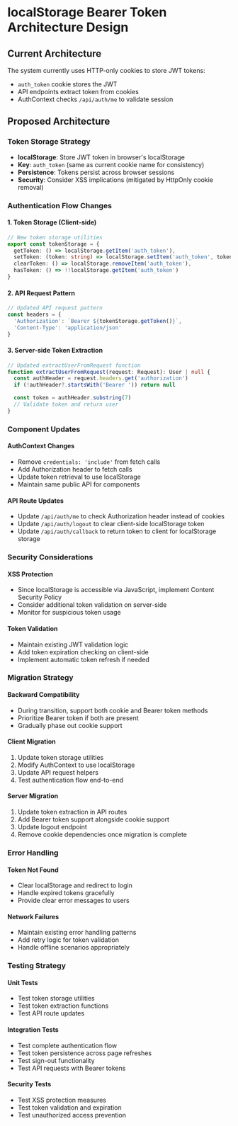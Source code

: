 # localStorage Bearer Token Architecture Design

## Current Architecture
The system currently uses HTTP-only cookies to store JWT tokens:
- `auth_token` cookie stores the JWT
- API endpoints extract token from cookies
- AuthContext checks `/api/auth/me` to validate session

## Proposed Architecture

### Token Storage Strategy
- **localStorage**: Store JWT token in browser's localStorage
- **Key**: `auth_token` (same as current cookie name for consistency)
- **Persistence**: Tokens persist across browser sessions
- **Security**: Consider XSS implications (mitigated by HttpOnly cookie removal)

### Authentication Flow Changes

#### 1. Token Storage (Client-side)
```typescript
// New token storage utilities
export const tokenStorage = {
  getToken: () => localStorage.getItem('auth_token'),
  setToken: (token: string) => localStorage.setItem('auth_token', token),
  clearToken: () => localStorage.removeItem('auth_token'),
  hasToken: () => !!localStorage.getItem('auth_token')
}
```

#### 2. API Request Pattern
```typescript
// Updated API request pattern
const headers = {
  'Authorization': `Bearer ${tokenStorage.getToken()}`,
  'Content-Type': 'application/json'
}
```

#### 3. Server-side Token Extraction
```typescript
// Updated extractUserFromRequest function
function extractUserFromRequest(request: Request): User | null {
  const authHeader = request.headers.get('authorization')
  if (!authHeader?.startsWith('Bearer ')) return null

  const token = authHeader.substring(7)
  // Validate token and return user
}
```

### Component Updates

#### AuthContext Changes
- Remove `credentials: 'include'` from fetch calls
- Add Authorization header to fetch calls
- Update token retrieval to use localStorage
- Maintain same public API for components

#### API Route Updates
- Update `/api/auth/me` to check Authorization header instead of cookies
- Update `/api/auth/logout` to clear client-side localStorage token
- Update `/api/auth/callback` to return token to client for localStorage storage

### Security Considerations

#### XSS Protection
- Since localStorage is accessible via JavaScript, implement Content Security Policy
- Consider additional token validation on server-side
- Monitor for suspicious token usage

#### Token Validation
- Maintain existing JWT validation logic
- Add token expiration checking on client-side
- Implement automatic token refresh if needed

### Migration Strategy

#### Backward Compatibility
- During transition, support both cookie and Bearer token methods
- Prioritize Bearer token if both are present
- Gradually phase out cookie support

#### Client Migration
1. Update token storage utilities
2. Modify AuthContext to use localStorage
3. Update API request helpers
4. Test authentication flow end-to-end

#### Server Migration
1. Update token extraction in API routes
2. Add Bearer token support alongside cookie support
3. Update logout endpoint
4. Remove cookie dependencies once migration is complete

### Error Handling

#### Token Not Found
- Clear localStorage and redirect to login
- Handle expired tokens gracefully
- Provide clear error messages to users

#### Network Failures
- Maintain existing error handling patterns
- Add retry logic for token validation
- Handle offline scenarios appropriately

### Testing Strategy

#### Unit Tests
- Test token storage utilities
- Test token extraction functions
- Test API route updates

#### Integration Tests
- Test complete authentication flow
- Test token persistence across page refreshes
- Test sign-out functionality
- Test API requests with Bearer tokens

#### Security Tests
- Test XSS protection measures
- Test token validation and expiration
- Test unauthorized access prevention